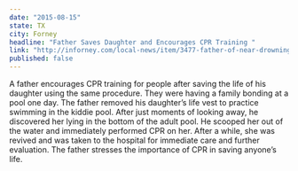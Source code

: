 ```yaml
---
date: "2015-08-15"
state: TX
city: Forney
headline: "Father Saves Daughter and Encourages CPR Training "
link: "http://inforney.com/local-news/item/3477-father-of-near-drowning-victim-urges-more-cpr-training"
published: false
---
```


A father encourages CPR training for people after saving the life of his daughter using the same procedure. They were having a family bonding at a pool one day. The father removed his daughter’s life vest to practice swimming in the kiddie pool. After just moments of looking away, he discovered her lying in the bottom of the adult pool. He scooped her out of the water and immediately performed CPR on her. After a while, she was revived and was taken to the hospital for immediate care and further evaluation. The father stresses the importance of CPR in saving anyone’s life.